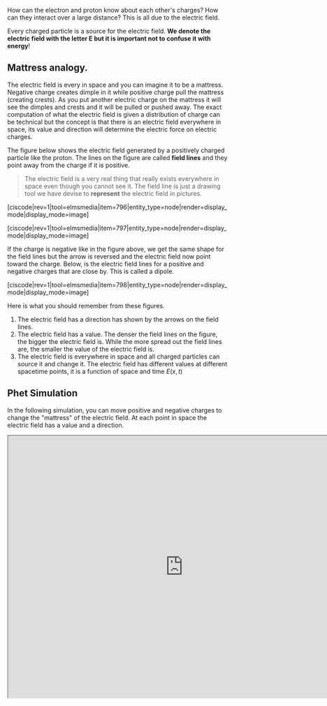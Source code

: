 How can the electron and proton know about each other's charges? How can they interact over a large distance? This is all due to the electric field.

Every charged particle is a source for the electric field. **We denote the electric field with the letter E but it is important not to confuse it with energy**!

## Mattress analogy. 

The electric field is every in space and you can imagine it to be a mattress. Negative charge creates dimple in it while positive charge pull the mattress (creating crests). As you put another electric charge on the mattress it will see the dimples and crests and it will be pulled or pushed away. The exact computation of what the electric field is given a distribution of charge can be technical but the concept is that there is an electric field everywhere in space, its value and direction will determine the electric force on electric charges. 

The figure below shows the electric field generated by a positively charged particle like the proton. The lines on the figure are called **field lines** and they point away from the charge if it is positive.

> The electric field is a very real thing that really exists everywhere in space even though you cannot see it. The field line is just a drawing tool we have devise to **represent** the electric field in pictures. 

[ciscode|rev=1|tool=elmsmedia|item=796|entity_type=node|render=display_mode|display_mode=image]

[ciscode|rev=1|tool=elmsmedia|item=797|entity_type=node|render=display_mode|display_mode=image]

If the charge is negative like in the figure above, we get the same shape for the field lines but the arrow is reversed and the electric field now point toward the charge. Below, is the electric field lines for a positive and negative charges that are close by. This is called a dipole.

[ciscode|rev=1|tool=elmsmedia|item=798|entity_type=node|render=display_mode|display_mode=image]

Here is what you should remember from these figures.

1. The electric field has a direction has shown by the arrows on the field lines.
2. The electric field has a value. The denser the field lines on the figure, the bigger the electric field is. While the more spread out the field lines are, the smaller the value of the electric field is.
3. The electric field is everywhere in space and all charged particles can source it and change it. The electric field has different values at different spacetime points, it is a function of space and time $E(x,t)$

## Phet Simulation

In the following simulation, you can move positive and negative charges to change the "mattress" of the electric field. At each point in space the electric field has a value and a direction. 

<iframe src="https://phet.colorado.edu/sims/html/charges-and-fields/latest/charges-and-fields_en.html" width="800" height="600" scrolling="no" allowfullscreen></iframe>